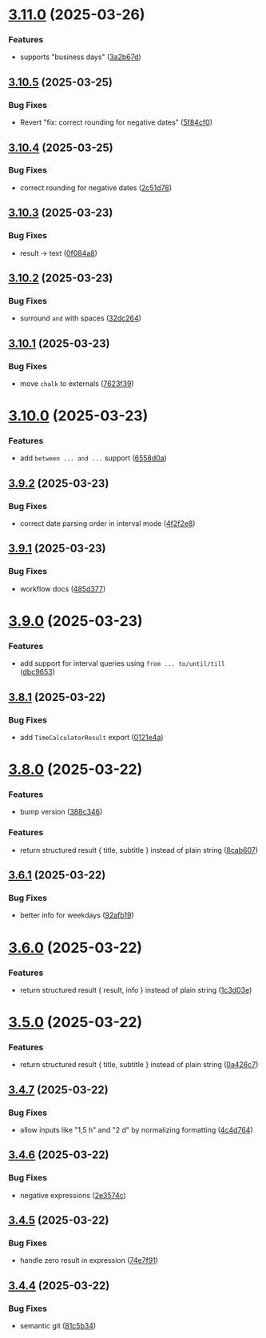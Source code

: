 # [3.11.0](https://github.com/shura-v/alfred-time-calculator/compare/v3.10.5...v3.11.0) (2025-03-26)


### Features

* supports "business days" ([3a2b67d](https://github.com/shura-v/alfred-time-calculator/commit/3a2b67d9cceb19c2642ee7f0ff83cc5a65a00184))

## [3.10.5](https://github.com/shura-v/alfred-time-calculator/compare/v3.10.4...v3.10.5) (2025-03-25)


### Bug Fixes

* Revert "fix: correct rounding for negative dates" ([5f84cf0](https://github.com/shura-v/alfred-time-calculator/commit/5f84cf094b3a05aa1b94ac1b2356ddcda8d7fc75))

## [3.10.4](https://github.com/shura-v/alfred-time-calculator/compare/v3.10.3...v3.10.4) (2025-03-25)


### Bug Fixes

* correct rounding for negative dates ([2c51d78](https://github.com/shura-v/alfred-time-calculator/commit/2c51d78d229ce0d7ab9c03895ec798644770b13d))

## [3.10.3](https://github.com/shura-v/alfred-time-calculator/compare/v3.10.2...v3.10.3) (2025-03-23)


### Bug Fixes

* result -> text ([0f084a8](https://github.com/shura-v/alfred-time-calculator/commit/0f084a85e6d23d3ff4e2db1b24b6d79c0504c2ae))

## [3.10.2](https://github.com/shura-v/alfred-time-calculator/compare/v3.10.1...v3.10.2) (2025-03-23)


### Bug Fixes

* surround `and` with spaces ([32dc264](https://github.com/shura-v/alfred-time-calculator/commit/32dc26418bde34715bbe5262b6092bfdd0bfd659))

## [3.10.1](https://github.com/shura-v/alfred-time-calculator/compare/v3.10.0...v3.10.1) (2025-03-23)


### Bug Fixes

* move `chalk` to externals ([7623f39](https://github.com/shura-v/alfred-time-calculator/commit/7623f3961201291d04462d79b9c6d11b4f387853))

# [3.10.0](https://github.com/shura-v/alfred-time-calculator/compare/v3.9.2...v3.10.0) (2025-03-23)


### Features

* add `between ... and ...` support ([6558d0a](https://github.com/shura-v/alfred-time-calculator/commit/6558d0af1e200bcb031be632446b5fbbaf9dd957))

## [3.9.2](https://github.com/shura-v/alfred-time-calculator/compare/v3.9.1...v3.9.2) (2025-03-23)


### Bug Fixes

* correct date parsing order in interval mode ([4f2f2e8](https://github.com/shura-v/alfred-time-calculator/commit/4f2f2e8e9dc5011d1df15b98b558be30b7712a10))

## [3.9.1](https://github.com/shura-v/alfred-time-calculator/compare/v3.9.0...v3.9.1) (2025-03-23)


### Bug Fixes

* workflow docs ([485d377](https://github.com/shura-v/alfred-time-calculator/commit/485d377f282f857a4ddee9dce5636dc098f57bfa))

# [3.9.0](https://github.com/shura-v/alfred-time-calculator/compare/v3.8.1...v3.9.0) (2025-03-23)


### Features

* add support for interval queries using `from ... to/until/till` ([dbc9653](https://github.com/shura-v/alfred-time-calculator/commit/dbc96532cc9b4a58841bbb4a91b83d0990003c05))

## [3.8.1](https://github.com/shura-v/alfred-time-calculator/compare/v3.8.0...v3.8.1) (2025-03-22)


### Bug Fixes

* add `TimeCalculatorResult` export ([0121e4a](https://github.com/shura-v/alfred-time-calculator/commit/0121e4ada4a59929cccb3675bbd049bb9ea5d8ac))

# [3.8.0](https://github.com/shura-v/alfred-time-calculator/compare/v3.7.0...v3.8.0) (2025-03-22)


### Features

* bump version ([388c346](https://github.com/shura-v/alfred-time-calculator/commit/388c3469aaf730fd54598d721df720a2dca3564c))

### Features

* return structured result { title, subtitle } instead of plain string ([8cab607](https://github.com/shura-v/alfred-time-calculator/commit/8cab607a3b25b76bf285ee2545624c1ff4d5f176))

## [3.6.1](https://github.com/shura-v/alfred-time-calculator/compare/v3.6.0...v3.6.1) (2025-03-22)


### Bug Fixes

* better info for weekdays ([92afb19](https://github.com/shura-v/alfred-time-calculator/commit/92afb19631dd8b1431d364f8887dbb90834adbf5))

# [3.6.0](https://github.com/shura-v/alfred-time-calculator/compare/v3.5.0...v3.6.0) (2025-03-22)


### Features

* return structured result { result, info } instead of plain string ([1c3d03e](https://github.com/shura-v/alfred-time-calculator/commit/1c3d03eb3cbdbaa57b4092c549ea0e39ee74edfb))

# [3.5.0](https://github.com/shura-v/alfred-time-calculator/compare/v3.4.7...v3.5.0) (2025-03-22)


### Features

* return structured result { title, subtitle } instead of plain string ([0a426c7](https://github.com/shura-v/alfred-time-calculator/commit/0a426c7442312b3e6161b83fc4c784ec27b4f1ab))

## [3.4.7](https://github.com/shura-v/alfred-time-calculator/compare/v3.4.6...v3.4.7) (2025-03-22)


### Bug Fixes

* allow inputs like "1,5 h" and "2 d" by normalizing formatting ([4c4d764](https://github.com/shura-v/alfred-time-calculator/commit/4c4d764c83e4bc1378f48b9d589c1e4096dd6106))

## [3.4.6](https://github.com/shura-v/alfred-time-calculator/compare/v3.4.5...v3.4.6) (2025-03-22)


### Bug Fixes

* negative expressions ([2e3574c](https://github.com/shura-v/alfred-time-calculator/commit/2e3574c524a96c18884fc1e62d1614b63080a3f1))

## [3.4.5](https://github.com/shura-v/alfred-time-calculator/compare/v3.4.4...v3.4.5) (2025-03-22)


### Bug Fixes

* handle zero result in expression ([74e7f91](https://github.com/shura-v/alfred-time-calculator/commit/74e7f9135e44157bb943d406b93b90d100641b44))

## [3.4.4](https://github.com/shura-v/alfred-time-calculator/compare/v3.4.3...v3.4.4) (2025-03-22)


### Bug Fixes

* semantic git ([81c5b34](https://github.com/shura-v/alfred-time-calculator/commit/81c5b349f61e8ca2b458fdf6225e18452e7d7469))
